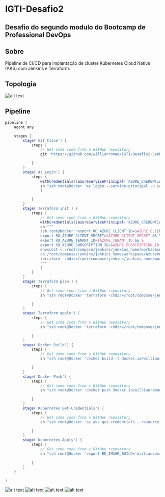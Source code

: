 # IGTI-Desafio2

## Desafio do segundo modulo do Bootcamp de Professional DevOps

## Sobre

Pipeline de CI/CD para implantação de cluster Kubernetes Cloud Native (AKS) com Jenkins e Terraform. 

## Topologia

![alt text](https://willianromaocursos.blob.core.windows.net/public/IGTI-Desafio2-DevOps.png)

## Pipeline

```groovy
pipeline {
    agent any

    stages {
        stage('Git Clone') {
            steps {
                // Get some code from a GitHub repository
                git 'https://github.com/willianromao/IGTI-Desafio2-Jenkins.git'

            }
        }
        stage('Az Login') {
            steps {
                withCredentials([azureServicePrincipal('AZURE_CREDENTIAL')]) {
                sh "ssh root@Docker 'az login --service-principal -u $AZURE_CLIENT_ID -p $AZURE_CLIENT_SECRET -t $AZURE_TENANT_ID'"
                }

            }
        }
        stage('Terraform init') {
            steps {
                // Get some code from a GitHub repository
                withCredentials([azureServicePrincipal('AZURE_CREDENTIAL')]) {
                sh """
                ssh root@Docker 'export RD_AZURE_CLIENT_ID=$AZURE_CLIENT_ID && \
				export RD_AZURE_CLIENT_SECRET=$AZURE_CLIENT_SECRET && \
				export RD_AZURE_TENANT_ID=$AZURE_TENANT_ID && \
				export RD_AZURE_SUBSCRIPTION_ID=$AZURE_SUBSCRIPTION_ID && \
				envsubst < /root/compose/jenkins/jenkins_home/workspace/AzureVotingApp/automation/main.tf > /root/compose/jenkins/jenkins_home/workspace/AzureVotingApp/automation/main.tf.bak && \
				cp /root/compose/jenkins/jenkins_home/workspace/AzureVotingApp/automation/main.tf.bak /root/compose/jenkins/jenkins_home/workspace/AzureVotingApp/automation/main.tf && \
				terraform -chdir=/root/compose/jenkins/jenkins_home/workspace/AzureVotingApp/automation init'
                """
                }
            }
        }
        stage('Terraform plan') {
            steps {
                // Get some code from a GitHub repository
                sh "ssh root@Docker 'terraform -chdir=/root/compose/jenkins/jenkins_home/workspace/AzureVotingApp/automation plan'"

            }
        }
        stage('Terraform apply') {
            steps {
                // Get some code from a GitHub repository
                sh "ssh root@Docker 'terraform -chdir=/root/compose/jenkins/jenkins_home/workspace/AzureVotingApp/automation apply -auto-approve'"

            }
        }
        stage('Docker Build') {
            steps {
                // Get some code from a GitHub repository
                sh "ssh root@Docker 'docker build -t docker.io/willianromao/azure-vote-front:v$BUILD_NUMBER /root/compose/jenkins/jenkins_home/workspace/AzureVotingApp/azure-vote'"

            }
        }
        stage('Docker Push') {
            steps {
                // Get some code from a GitHub repository
                sh "ssh root@Docker 'docker push docker.io/willianromao/azure-vote-front:v$BUILD_NUMBER'"

            }
        }
        stage('Kubernetes Get-Credentials') {
            steps {
                // Get some code from a GitHub repository
                sh "ssh root@Docker 'az aks get-credentials --resource-group jenkins-lab --name IGTI-aks1 --overwrite-existing'"

            }
        }
        stage('Kubernetes Apply') {
            steps {
                // Get some code from a GitHub repository
                sh "ssh root@Docker 'export RD_IMAGE_BUILD='willianromao/azure-vote-front:v$BUILD_NUMBER' && envsubst < /root/compose/jenkins/jenkins_home/workspace/AzureVotingApp/automation/azure-vote-all-in-one-redis.yaml | kubectl apply -f -'"

            }
        }
    }

}
```
![alt text](https://willianromaocursos.blob.core.windows.net/public/IGTI-Desafio2-DevOps-Pipeline.PNG) 
![alt text](https://willianromaocursos.blob.core.windows.net/public/IGTI-Desafio2-DevOps-Pipeline2.PNG)
![alt text](https://willianromaocursos.blob.core.windows.net/public/IGTI-Desafio2-DevOps-Pipeline3.PNG)
![alt text](https://willianromaocursos.blob.core.windows.net/public/IGTI-Desafio2-DevOps-Pipeline4.PNG)
